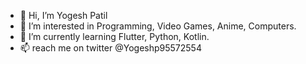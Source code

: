 - 👋 Hi, I’m Yogesh Patil
- 👀 I’m interested in Programming, Video Games, Anime, Computers.
- 🌱 I’m currently learning Flutter, Python, Kotlin.
- 📫 reach me on twitter @Yogeshp95572554

<!---
yogeshpp16/yogeshpp16 is a ✨ special ✨ repository because its `README.md` (this file) appears on your GitHub profile.
You can click the Preview link to take a look at your changes.
--->

